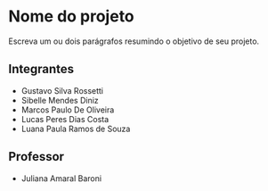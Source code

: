 # Nome do projeto

Escreva um ou dois parágrafos resumindo o objetivo de seu projeto.

## Integrantes

* Gustavo Silva Rossetti
* Sibelle Mendes Diniz
* Marcos Paulo De Oliveira
* Lucas Peres Dias Costa
* Luana Paula Ramos de Souza


## Professor

* Juliana Amaral Baroni
